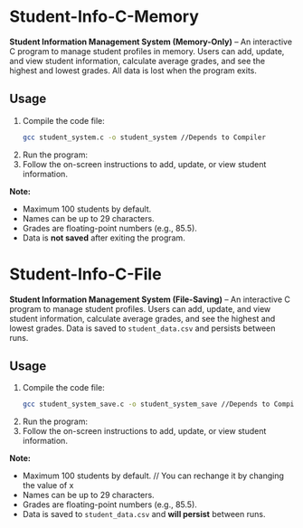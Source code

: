 # Student-Info-C-Memory

**Student Information Management System (Memory-Only)** – An interactive C program to manage student profiles in memory. Users can add, update, and view student information, calculate average grades, and see the highest and lowest grades. All data is lost when the program exits.

## Usage

1. Compile the code file:  
   ```bash
   gcc student_system.c -o student_system //Depends to Compiler
   ```
2. Run the program:  
3. Follow the on-screen instructions to add, update, or view student information.

**Note:**  
- Maximum 100 students by default.  
- Names can be up to 29 characters.  
- Grades are floating-point numbers (e.g., 85.5).  
- Data is **not saved** after exiting the program.

# Student-Info-C-File

**Student Information Management System (File-Saving)** – An interactive C program to manage student profiles. Users can add, update, and view student information, calculate average grades, and see the highest and lowest grades. Data is saved to `student_data.csv` and persists between runs.

## Usage

1. Compile the code file:  
   ```bash
   gcc student_system_save.c -o student_system_save //Depends to Compiler
   ```
2. Run the program:  
3. Follow the on-screen instructions to add, update, or view student information.

**Note:**  
- Maximum 100 students by default. // You can rechange it by changing the value of x  
- Names can be up to 29 characters.  
- Grades are floating-point numbers (e.g., 85.5).  
- Data is saved to `student_data.csv` and **will persist** between runs.